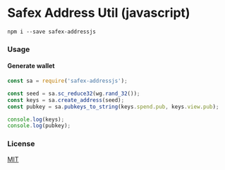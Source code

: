 # Safex Address Util (javascript)

```
npm i --save safex-addressjs
```

### Usage

#### Generate wallet

```javascript
const sa = require('safex-addressjs');

const seed = sa.sc_reduce32(wg.rand_32());
const keys = sa.create_address(seed);
const pubkey = sa.pubkeys_to_string(keys.spend.pub, keys.view.pub);

console.log(keys);
console.log(pubkey);
```

### License

[MIT](LICENSE)




